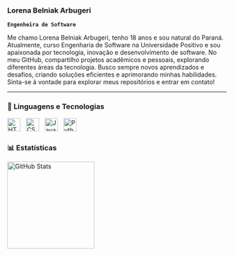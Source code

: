 ### Lorena Belniak Arbugeri

**`Engenheira de Software`**

Me chamo Lorena Belniak Arbugeri, tenho 18 anos e sou natural do Paraná. Atualmente, curso Engenharia de Software na Universidade Positivo e sou apaixonada por tecnologia, inovação e desenvolvimento de software. No meu GitHub, compartilho projetos acadêmicos e pessoais, explorando diferentes áreas da tecnologia. Busco sempre novos aprendizados e desafios, criando soluções eficientes e aprimorando minhas habilidades. Sinta-se à vontade para explorar meus repositórios e entrar em contato!

</p>

---

### 🤖 Linguagens e Tecnologias

<img 
    align="left" 
    alt="HTML"
    title="HTML" 
    width="30px" 
    style="padding-right: 10px;" 
    src="https://cdn.jsdelivr.net/gh/devicons/devicon@latest/icons/html5/html5-original.svg" 
/>
<img 
    align="left" 
    alt="CSS" 
    title="CSS"
    width="30px" 
    style="padding-right: 10px;" 
    src="https://cdn.jsdelivr.net/gh/devicons/devicon@latest/icons/css3/css3-original.svg" 
/>
<img 
    align="left" 
    alt="JavaScript" 
    title="JavaScript"
    width="30px" 
    style="padding-right: 10px;" 
    src="https://cdn.jsdelivr.net/gh/devicons/devicon@latest/icons/javascript/javascript-original.svg" 
/>
<img
    align="left" 
    alt="Python" 
    title="Python"
    width="30px" 
    style="padding-right: 10px;" 
    src="https://cdn.jsdelivr.net/gh/devicons/devicon@latest/icons/python/python-original.svg" 
/>

<br/>
<br/>

### 📊 Estatísticas
<p>
  <img 
    align="left" 
    alt="GitHub Stats" 
    height="200" 
    style="padding-right: 10px;" 
    src="https://github-readme-stats.vercel.app/api?username=LorenaBelniakArbugeri&show_icons=true&theme=tokyonight&include_all_commits=true&locale=pt-br" 
  />





